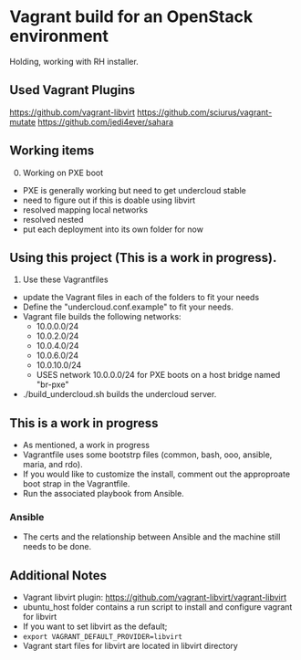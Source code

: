 # Vagrant build for an OpenStack environment
Holding, working with RH installer. 

## Used Vagrant Plugins

https://github.com/vagrant-libvirt
https://github.com/sciurus/vagrant-mutate
https://github.com/jedi4ever/sahara

## Working items
0. Working on PXE boot
  * PXE is generally working but need to get undercloud stable
  * need to figure out if this is doable using libvirt
  * resolved mapping local networks
  * resolved nested
  * put each deployment into its own folder for now
 
## Using this project (This is a work in progress).
1. Use these Vagrantfiles
  * update the Vagrant files in each of the folders to fit your needs
  * Define the "undercloud.conf.example" to fit your needs.
  * Vagrant file builds the following networks:
    * 10.0.0.0/24
    * 10.0.2.0/24 
    * 10.0.4.0/24
    * 10.0.6.0/24
    * 10.0.10.0/24
    * USES network 10.0.0.0/24 for PXE boots on a host bridge named "br-pxe"
  * ./build_undercloud.sh builds the undercloud server. 

## This is a work in progress
- As mentioned, a work in progress
- Vagrantfile uses some bootstrp files (common, bash, ooo, ansible, maria, and rdo). 
- If you would like to customize the install, comment out the approproate boot strap in the Vagrantfile.
- Run the associated playbook from Ansible.

### Ansible
- The certs and the relationship between Ansible and the machine still needs to be done. 

## Additional Notes
- Vagrant libvirt plugin: https://github.com/vagrant-libvirt/vagrant-libvirt
- ubuntu_host folder contains a run script to install and configure vagrant for libvirt
- If you want to set libvirt as the default;
- ```export VAGRANT_DEFAULT_PROVIDER=libvirt```
- Vagrant start files for libvirt are located in libvirt directory

